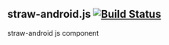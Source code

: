 straw-android.js [![Build Status](https://travis-ci.org/kt3k/straw-adnroid.js.png?branch=master)](https://travis-ci.org/kt3k/straw-adnroid.js)
----------------

straw-android js component
